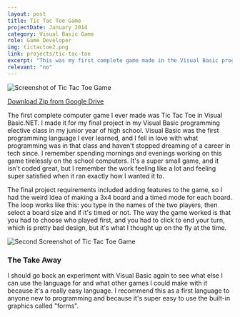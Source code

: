 ```yaml
---
layout: post
title: Tic Tac Toe Game
projectDate: January 2014
category: Visual Basic Game
role: Game Developer
img: tictactoe2.png
link: projects/tic-tac-toe
excerpt: "This was my first complete game made in the Visual Basic programming language and the final project for my very first programming class, which I took at the beginning of my junior year of high school. It helped me understand programming and game design loops. It's a simple Tic Tac Toe game with a twist: there are two extra game modes. This version of the game has some bug fixes."
relevant: "no"
---
```


<img src="https://irisoflys.com/img/tictactoe2.png" alt="Screenshot of Tic Tac Toe Game" class="img-fluid"/>

<p class="caption"><a href="https://github.com/irisoflys/irisoflys" target="_blank">Download Zip from Google Drive</a></p>

<p>The first complete computer game I ever made was Tic Tac Toe in Visual Basic.NET. I made it for my final project in my Visual Basic programming elective class in my junior year of high school. Visual Basic was the first programming language I ever learned, and I fell in love with what programming was in that class and haven't stopped dreaming of a career in tech since. I remember spending mornings and evenings working on this game tirelessly on the school computers. It's a super small game, and it isn't coded great, but I remember the work feeling like a lot and feeling super satisfied when it ran exactly how I wanted it to. </p>

<p>The final project requirements included adding features to the game, so I had the weird idea of making a 3x4 board and a timed mode for each board. The loop works like this: you type in the names of the two players, then select a board size and if it's timed or not. The way the game worked is that you had to choose who played first, and you had to click to end your turn, which is pretty bad design, but it's what I thought up on the fly at the time.</p>

<img src="https://irisoflys.com/img/TicTacToe.png" alt="Second Screenshot of Tic Tac Toe Game" class="img-fluid"/>

<h3>The Take Away</h3>

<p>I should go back an experiment with Visual Basic again to see what else I can use the language for and what other games I could make with it because it's a really easy language. I recommend this as a first language to anyone new to programming and because it's super easy to use the built-in graphics called "forms".</p>
